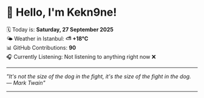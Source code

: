 # 👋 Hello, I'm Kekn9ne!

🗓️ Today is: **Saturday, 27 September 2025**  
🌤️ Weather in Istanbul: **⛅️  +18°C**  
📊 GitHub Contributions: **90**  
🎧 Currently Listening: Not listening to anything right now ❌

---

_"It's not the size of the dog in the fight, it's the size of the fight in the dog. — *Mark Twain*"_

---
